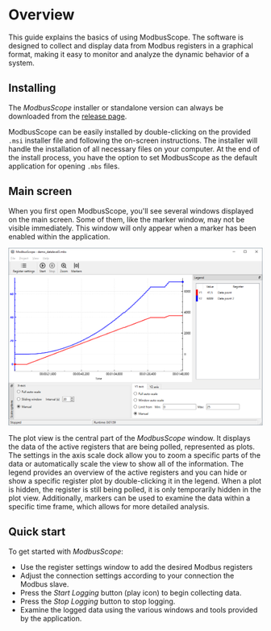 # Overview

This guide explains the basics of using ModbusScope. The software is designed to collect and display data from Modbus registers in a graphical format, making it easy to monitor and analyze the dynamic behavior of a system.

## Installing

The *ModbusScope* installer or standalone version can always be downloaded from the [release page](https://github.com/jgeudens/ModbusScope/releases).

ModbusScope can be easily installed by double-clicking on the provided `.msi` installer file and following the on-screen instructions. The installer will handle the installation of all necessary files on your computer. At the end of the install process, you have the option to set ModbusScope as the default application for opening `.mbs` files.

## Main screen

When you first open ModbusScope, you'll see several windows displayed on the main screen. Some of them, like the marker window, may not be visible immediately. This window will only appear when a marker has been enabled within the application.

![image](../_static/user_manual/modbusscope.png)

The plot view is the central part of the *ModbusScope* window. It displays the data of the active registers that are being polled, represented as plots. The settings in the axis scale dock allow you to zoom a specific parts of the data or automatically scale the view to show all of the information. The legend provides an overview of the active registers and you can hide or show a specific register plot by double-clicking it in the legend. When a plot is hidden, the register is still being polled, it is only temporarily hidden in the plot view. Additionally, markers can be used to examine the data within a specific time frame, which allows for more detailed analysis.

## Quick start

To get started with *ModbusScope*:

- Use the register settings window to add the desired Modbus registers
- Adjust the connection settings according to your connection the Modbus slave.
- Press the *Start Logging* button (play icon) to begin collecting data.
- Press the *Stop Logging* button to stop logging.
- Examine the logged data using the various windows and tools provided by the application.